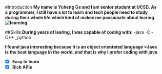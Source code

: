 #Introduction
**My name is Yuheng Ge and I am senior student at UCSD. As a programmer, I still have a lot to learn and tech people need to study during their whole life which kind of makes me passionate about learing.![learning](https://i.imgflip.com/2ir5rr.jpg)**

##Skills
**During years of learing, I was capable of coding with:**
-java
-C
-C++
_python

**I found java interesting because it is an object orientated language >Java is the best language in the world, and that is why I prefer coding with java**

- [x] **Easy to learn**
- [x] **Rich APIs** 
